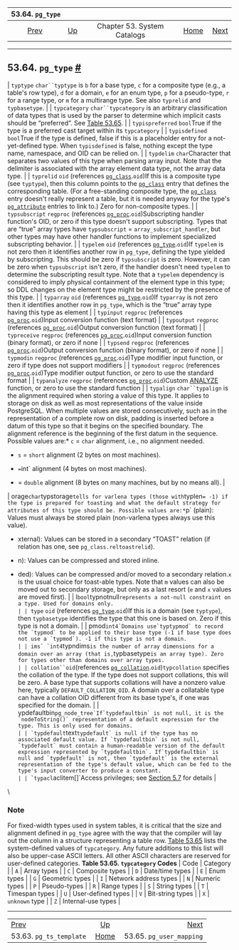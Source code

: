 <!--?xml version="1.0" encoding="UTF-8" standalone="no"?-->

|                       53.64. `pg_type`                       |                                                   |                             |                                                       |                                                                |
| :----------------------------------------------------------: | :------------------------------------------------ | :-------------------------: | ----------------------------------------------------: | -------------------------------------------------------------: |
| [Prev](catalog-pg-ts-template.html "53.63. pg_ts_template")  | [Up](catalogs.html "Chapter 53. System Catalogs") | Chapter 53. System Catalogs | [Home](index.html "PostgreSQL 17devel Documentation") |  [Next](catalog-pg-user-mapping.html "53.65. pg_user_mapping") |

***

## 53.64. `pg_type` [#](#CATALOG-PG-TYPE)

| `typtype` `char``typtype` is `b` for a base type, `c` for a composite type (e.g., a table's row type), `d` for a domain, `e` for an enum type, `p` for a pseudo-type, `r` for a range type, or `m` for a multirange type. See also `typrelid` and `typbasetype`.                                                                                                                                                                                                                                                                                                                                                                                                                                                                                                           |
| `typcategory` `char``typcategory` is an arbitrary classification of data types that is used by the parser to determine which implicit casts should be “preferred”. See [Table 53.65](catalog-pg-type.html#CATALOG-TYPCATEGORY-TABLE "Table 53.65. typcategory Codes").                                                                                                                                                                                                                                                                                                                                                                                                                                                                                                     |
| `typispreferred` `bool`True if the type is a preferred cast target within its `typcategory`                                                                                                                                                                                                                                                                                                                                                                                                                                                                                                                                                                                                                                                                                |
| `typisdefined` `bool`True if the type is defined, false if this is a placeholder entry for a not-yet-defined type. When `typisdefined` is false, nothing except the type name, namespace, and OID can be relied on.                                                                                                                                                                                                                                                                                                                                                                                                                                                                                                                                                        |
| `typdelim` `char`Character that separates two values of this type when parsing array input. Note that the delimiter is associated with the array element data type, not the array data type.                                                                                                                                                                                                                                                                                                                                                                                                                                                                                                                                                                               |
| `typrelid` `oid` (references [`pg_class`](catalog-pg-class.html "53.11. pg_class").`oid`)If this is a composite type (see `typtype`), then this column points to the [`pg_class`](catalog-pg-class.html "53.11. pg_class") entry that defines the corresponding table. (For a free-standing composite type, the [`pg_class`](catalog-pg-class.html "53.11. pg_class") entry doesn't really represent a table, but it is needed anyway for the type's [`pg_attribute`](catalog-pg-attribute.html "53.7. pg_attribute") entries to link to.) Zero for non-composite types.                                                                                                                                                                                                   |
| `typsubscript` `regproc` (references [`pg_proc`](catalog-pg-proc.html "53.39. pg_proc").`oid`)Subscripting handler function's OID, or zero if this type doesn't support subscripting. Types that are “true” array types have `typsubscript` = `array_subscript_handler`, but other types may have other handler functions to implement specialized subscripting behavior.                                                                                                                                                                                                                                                                                                                                                                                                  |
| `typelem` `oid` (references [`pg_type`](catalog-pg-type.html "53.64. pg_type").`oid`)If `typelem` is not zero then it identifies another row in `pg_type`, defining the type yielded by subscripting. This should be zero if `typsubscript` is zero. However, it can be zero when `typsubscript` isn't zero, if the handler doesn't need `typelem` to determine the subscripting result type. Note that a `typelem` dependency is considered to imply physical containment of the element type in this type; so DDL changes on the element type might be restricted by the presence of this type.                                                                                                                                                                          |
| `typarray` `oid` (references [`pg_type`](catalog-pg-type.html "53.64. pg_type").`oid`)If `typarray` is not zero then it identifies another row in `pg_type`, which is the “true” array type having this type as element                                                                                                                                                                                                                                                                                                                                                                                                                                                                                                                                                    |
| `typinput` `regproc` (references [`pg_proc`](catalog-pg-proc.html "53.39. pg_proc").`oid`)Input conversion function (text format)                                                                                                                                                                                                                                                                                                                                                                                                                                                                                                                                                                                                                                          |
| `typoutput` `regproc` (references [`pg_proc`](catalog-pg-proc.html "53.39. pg_proc").`oid`)Output conversion function (text format)                                                                                                                                                                                                                                                                                                                                                                                                                                                                                                                                                                                                                                        |
| `typreceive` `regproc` (references [`pg_proc`](catalog-pg-proc.html "53.39. pg_proc").`oid`)Input conversion function (binary format), or zero if none                                                                                                                                                                                                                                                                                                                                                                                                                                                                                                                                                                                                                     |
| `typsend` `regproc` (references [`pg_proc`](catalog-pg-proc.html "53.39. pg_proc").`oid`)Output conversion function (binary format), or zero if none                                                                                                                                                                                                                                                                                                                                                                                                                                                                                                                                                                                                                       |
| `typmodin` `regproc` (references [`pg_proc`](catalog-pg-proc.html "53.39. pg_proc").`oid`)Type modifier input function, or zero if type does not support modifiers                                                                                                                                                                                                                                                                                                                                                                                                                                                                                                                                                                                                         |
| `typmodout` `regproc` (references [`pg_proc`](catalog-pg-proc.html "53.39. pg_proc").`oid`)Type modifier output function, or zero to use the standard format                                                                                                                                                                                                                                                                                                                                                                                                                                                                                                                                                                                                               |
| `typanalyze` `regproc` (references [`pg_proc`](catalog-pg-proc.html "53.39. pg_proc").`oid`)Custom [ANALYZE](sql-analyze.html "ANALYZE") function, or zero to use the standard function                                                                                                                                                                                                                                                                                                                                                                                                                                                                                                                                                                                    |
| `typalign` `char``typalign` is the alignment required when storing a value of this type. It applies to storage on disk as well as most representations of the value inside PostgreSQL. When multiple values are stored consecutively, such as in the representation of a complete row on disk, padding is inserted before a datum of this type so that it begins on the specified boundary. The alignment reference is the beginning of the first datum in the sequence. Possible values are:*   `c` = `char` alignment, i.e., no alignment needed.

* `s` = `short` alignment (2 bytes on most machines).

* ` = `int` alignment (4 bytes on most machines).

* = `double` alignment (8 bytes on many machines, but by no means all).                            |

| orage``char``typstorage` tells for varlena types (those with `typlen`= -1) if the type is prepared for toasting and what the default strategy for attributes of this type should be. Possible values are:*`p` (plain): Values must always be stored plain (non-varlena types always use this value).

* xternal): Values can be stored in a secondary “TOAST” relation (if relation has one, see `pg_class.reltoastrelid`).

* n): Values can be compressed and stored inline.

* ded): Values can be compressed and/or moved to a secondary relation.`x` is the usual choice for toast-able types. Note that `m` values can also be moved out to secondary storage, but only as a last resort (`e` and `x` values are moved first). |
| l``bool``typnotnull`represents a not-null constraint on a type. Used for domains only.                                                                                                                                                                                                                                                                                                                                                                                                                                                                                                                                                                                                                                                                         |
| type` `oid` (references [`pg_type`](catalog-pg-type.html "53.64. pg_type").`oid`)If this is a domain (see `typtype`), then `typbasetype` identifies the type that this one is based on. Zero if this type is not a domain.                                                                                                                                                                                                                                                                                                                                                                                                                                                                                                                                         |
| pmod``int4`Domains use`typtypmod` to record the `typmod` to be applied to their base type (-1 if base type does not use a `typmod`). -1 if this type is not a domain.                                                                                                                                                                                                                                                                                                                                                                                                                                                                                                                                                                                              |
| ims` `int4``typndims` is the number of array dimensions for a domain over an array (that is, `typbasetype`is an array type). Zero for types other than domains over array types.                                                                                                                                                                                                                                                                                                                                                                                                                                                                                                                                                                                    |
| collation``oid`(references [`pg_collation`](catalog-pg-collation.html "53.12. pg_collation").`oid`)`typcollation` specifies the collation of the type. If the type does not support collations, this will be zero. A base type that supports collations will have a nonzero value here, typically `DEFAULT_COLLATION_OID`. A domain over a collatable type can have a collation OID different from its base type's, if one was specified for the domain.                                                                                                                                                                                                                                                                                                             |
| ypdefaultbin``pg_node_tree`If`typdefaultbin` is not null, it is the `nodeToString()` representation of a default expression for the type. This is only used for domains.                                                                                                                                                                                                                                                                                                                                                                                                                                                                                                                                                                                               |
| `typdefault``text``typdefault` is null if the type has no associated default value. If `typdefaultbin` is not null, `typdefault` must contain a human-readable version of the default expression represented by `typdefaultbin`. If`typdefaultbin` is null and `typdefault` is not, then `typdefault` is the external representation of the type's default value, which can be fed to the type's input converter to produce a constant.                                                                                                                                                                                                                                                                                                                                  |
| `typacl``aclitem[]`Access privileges; see [Section 5.7](ddl-priv.html "5.7. Privileges") for details                                                                                                                                                                                                                                                                                                                                                                                                                                                                                                                                                                                                                                                                      |

\

### Note

For fixed-width types used in system tables, it is critical that the size and alignment defined in `pg_type` agree with the way that the compiler will lay out the column in a structure representing a table row.
[Table 53.65](catalog-pg-type.html#CATALOG-TYPCATEGORY-TABLE "Table 53.65. typcategory Codes") lists the system-defined values of `typcategory`. Any future additions to this list will also be upper-case ASCII letters. All other ASCII characters are reserved for user-defined categories.
**Table 53.65. `typcategory` Codes**
| Code | Category              |
| `A`  | Array types           |
| `C`  | Composite types       |
| `D`  | Date/time types       |
| `E`  | Enum types            |
| `G`  | Geometric types       |
| `I`  | Network address types |
| `N`  | Numeric types         |
| `P`  | Pseudo-types          |
| `R`  | Range types           |
| `S`  | String types          |
| `T`  | Timespan types        |
| `U`  | User-defined types    |
| `V`  | Bit-string types      |
| `X`  | `unknown` type        |
| `Z`  | Internal-use types    |

***

|                                                              |                                                       |                                                                |
| :----------------------------------------------------------- | :---------------------------------------------------: | -------------------------------------------------------------: |
| [Prev](catalog-pg-ts-template.html "53.63. pg_ts_template")  |   [Up](catalogs.html "Chapter 53. System Catalogs")   |  [Next](catalog-pg-user-mapping.html "53.65. pg_user_mapping") |
| 53.63. `pg_ts_template`                                      | [Home](index.html "PostgreSQL 17devel Documentation") |                                       53.65. `pg_user_mapping` |
